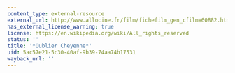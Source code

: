 ```yaml
---
content_type: external-resource
external_url: http://www.allocine.fr/film/fichefilm_gen_cfilm=60882.html
has_external_license_warning: true
license: https://en.wikipedia.org/wiki/All_rights_reserved
status: ''
title: '*Oublier Cheyenne*'
uid: 5ac57e21-5c30-40af-9b39-74aa74b17531
wayback_url: ''
---
```

